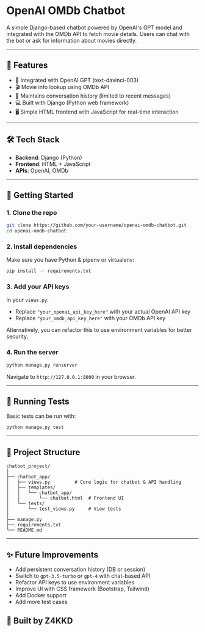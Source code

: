 # OpenAI OMDb Chatbot

A simple Django-based chatbot powered by OpenAI's GPT model and integrated with the OMDb API to fetch movie details. Users can chat with the bot or ask for information about movies directly.

---

## 💬 Features

- 🔗 Integrated with OpenAI GPT (text-davinci-003)
- 🎬 Movie info lookup using OMDb API
- 🧠 Maintains conversation history (limited to recent messages)
- 💻 Built with Django (Python web framework)
- 🖥️ Simple HTML frontend with JavaScript for real-time interaction

---

## 🛠️ Tech Stack

- **Backend**: Django (Python)
- **Frontend**: HTML + JavaScript
- **APIs**: OpenAI, OMDb

---

## 🚀 Getting Started

### 1. Clone the repo

```bash
git clone https://github.com/your-username/openai-omdb-chatbot.git
cd openai-omdb-chatbot
```

### 2. Install dependencies

Make sure you have Python & pipenv or virtualenv:

```bash
pip install -r requirements.txt
```

### 3. Add your API keys

In your `views.py`:

- Replace `"your_openai_api_key_here"` with your actual OpenAI API key
- Replace `"your_omdb_api_key_here"` with your OMDb API key

Alternatively, you can refactor this to use environment variables for better security.

### 4. Run the server

```bash
python manage.py runserver
```

Navigate to `http://127.0.0.1:8000` in your browser.

---

## 🧪 Running Tests

Basic tests can be run with:

```bash
python manage.py test
```

---

## 📂 Project Structure

```
chatbot_project/
│
├── chatbot_app/
│   ├── views.py         # Core logic for chatbot & API handling
│   ├── templates/
│   │   └── chatbot_app/
│   │       └── chatbot.html  # Frontend UI
│   └── tests/
│       └── test_views.py     # View tests
│
├── manage.py
├── requirements.txt
└── README.md
```

---

## ✨ Future Improvements

- Add persistent conversation history (DB or session)
- Switch to `gpt-3.5-turbo` or `gpt-4` with chat-based API
- Refactor API keys to use environment variables
- Improve UI with CSS framework (Bootstrap, Tailwind)
- Add Docker support
- Add more test cases


## 🤖 Built by Z4KKD
